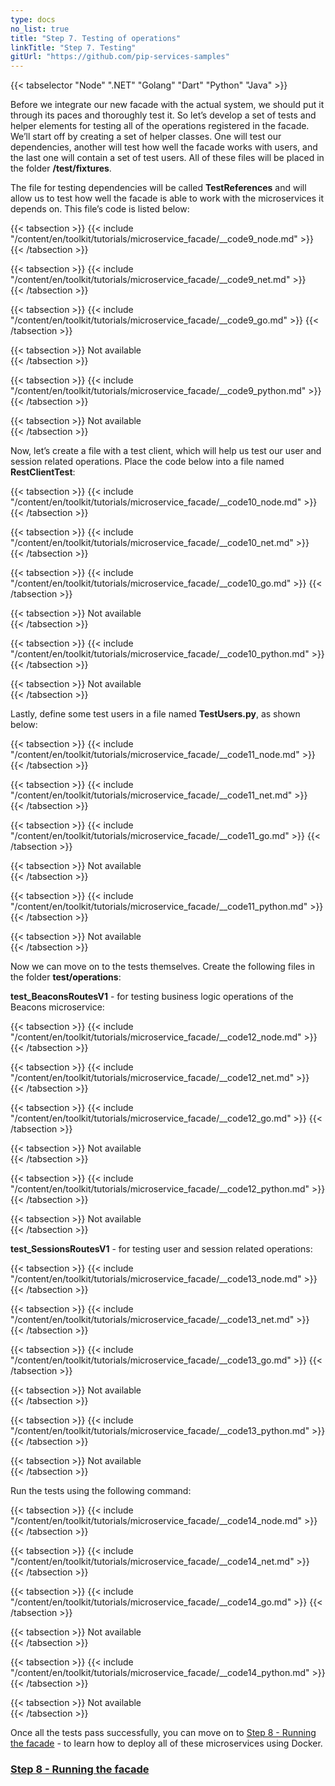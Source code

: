 ```yaml
---
type: docs
no_list: true
title: "Step 7. Testing of operations"
linkTitle: "Step 7. Testing" 
gitUrl: "https://github.com/pip-services-samples"
---
```


{{< tabselector "Node" ".NET" "Golang" "Dart" "Python" "Java" >}}

Before we integrate our new facade with the actual system, we should put it through its paces and thoroughly test it. So let’s develop a set of tests and helper elements for testing all of the operations registered in the facade. We’ll start off by creating a set of helper classes. One will test our dependencies, another will test how well the facade works with users, and the last one will contain a set of test users. All of these files will be placed in the folder **/test/fixtures**.

The file for testing dependencies will be called **TestReferences** and will allow us to test how well the facade is able to work with the microservices it depends on. This file’s code is listed below:

{{< tabsection >}}
  {{< include "/content/en/toolkit/tutorials/microservice_facade/__code9_node.md" >}}  
{{< /tabsection >}}

{{< tabsection >}}
  {{< include "/content/en/toolkit/tutorials/microservice_facade/__code9_net.md" >}}    
{{< /tabsection >}}

{{< tabsection >}}
  {{< include "/content/en/toolkit/tutorials/microservice_facade/__code9_go.md" >}}
{{< /tabsection >}}

{{< tabsection >}}
  Not available   
{{< /tabsection >}}

{{< tabsection >}}
  {{< include "/content/en/toolkit/tutorials/microservice_facade/__code9_python.md" >}}
{{< /tabsection >}}

{{< tabsection >}}
  Not available  
{{< /tabsection >}}

Now, let’s create a file with a test client, which will help us test our user and session related operations. Place the code below into a file named **RestClientTest**:

{{< tabsection >}}
  {{< include "/content/en/toolkit/tutorials/microservice_facade/__code10_node.md" >}}  
{{< /tabsection >}}

{{< tabsection >}}
  {{< include "/content/en/toolkit/tutorials/microservice_facade/__code10_net.md" >}}    
{{< /tabsection >}}

{{< tabsection >}}
  {{< include "/content/en/toolkit/tutorials/microservice_facade/__code10_go.md" >}}
{{< /tabsection >}}

{{< tabsection >}}
  Not available   
{{< /tabsection >}}

{{< tabsection >}}
  {{< include "/content/en/toolkit/tutorials/microservice_facade/__code10_python.md" >}}
{{< /tabsection >}}

{{< tabsection >}}
  Not available  
{{< /tabsection >}}

Lastly, define some test users in a file named **TestUsers.py**, as shown below:

{{< tabsection >}}
  {{< include "/content/en/toolkit/tutorials/microservice_facade/__code11_node.md" >}}  
{{< /tabsection >}}

{{< tabsection >}}
  {{< include "/content/en/toolkit/tutorials/microservice_facade/__code11_net.md" >}}    
{{< /tabsection >}}

{{< tabsection >}}
  {{< include "/content/en/toolkit/tutorials/microservice_facade/__code11_go.md" >}}
{{< /tabsection >}}

{{< tabsection >}}
  Not available   
{{< /tabsection >}}

{{< tabsection >}}
  {{< include "/content/en/toolkit/tutorials/microservice_facade/__code11_python.md" >}}
{{< /tabsection >}}

{{< tabsection >}}
  Not available  
{{< /tabsection >}}

Now we can move on to the tests themselves. Create the following files in the folder **test/operations**:

**test_BeaconsRoutesV1** - for testing business logic operations of the Beacons microservice:

{{< tabsection >}}
  {{< include "/content/en/toolkit/tutorials/microservice_facade/__code12_node.md" >}}  
{{< /tabsection >}}

{{< tabsection >}}
  {{< include "/content/en/toolkit/tutorials/microservice_facade/__code12_net.md" >}}    
{{< /tabsection >}}

{{< tabsection >}}
  {{< include "/content/en/toolkit/tutorials/microservice_facade/__code12_go.md" >}}
{{< /tabsection >}}

{{< tabsection >}}
  Not available   
{{< /tabsection >}}

{{< tabsection >}}
  {{< include "/content/en/toolkit/tutorials/microservice_facade/__code12_python.md" >}}
{{< /tabsection >}}

{{< tabsection >}}
  Not available  
{{< /tabsection >}}

**test_SessionsRoutesV1** - for testing user and session related operations:

{{< tabsection >}}
  {{< include "/content/en/toolkit/tutorials/microservice_facade/__code13_node.md" >}}  
{{< /tabsection >}}

{{< tabsection >}}
  {{< include "/content/en/toolkit/tutorials/microservice_facade/__code13_net.md" >}}    
{{< /tabsection >}}

{{< tabsection >}}
  {{< include "/content/en/toolkit/tutorials/microservice_facade/__code13_go.md" >}}
{{< /tabsection >}}

{{< tabsection >}}
  Not available   
{{< /tabsection >}}

{{< tabsection >}}
  {{< include "/content/en/toolkit/tutorials/microservice_facade/__code13_python.md" >}}
{{< /tabsection >}}

{{< tabsection >}}
  Not available  
{{< /tabsection >}}

Run the tests using the following command:

{{< tabsection >}}
  {{< include "/content/en/toolkit/tutorials/microservice_facade/__code14_node.md" >}}  
{{< /tabsection >}}

{{< tabsection >}}
  {{< include "/content/en/toolkit/tutorials/microservice_facade/__code14_net.md" >}}    
{{< /tabsection >}}

{{< tabsection >}}
  {{< include "/content/en/toolkit/tutorials/microservice_facade/__code14_go.md" >}}
{{< /tabsection >}}

{{< tabsection >}}
  Not available   
{{< /tabsection >}}

{{< tabsection >}}
  {{< include "/content/en/toolkit/tutorials/microservice_facade/__code14_python.md" >}}
{{< /tabsection >}}

{{< tabsection >}}
  Not available  
{{< /tabsection >}}

Once all the tests pass successfully, you can move on to [Step 8 - Running the facade](../step7) - to learn how to deploy all of these microservices using Docker.


<span class="hide-title-link">

### [Step 8 - Running the facade](../step7)

</span>
